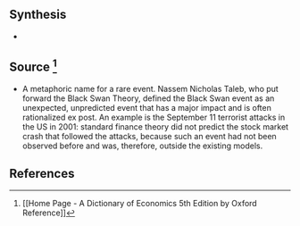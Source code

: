 ## Synthesis
- 
## Source [^1]
- A metaphoric name for a rare event. Nassem Nicholas Taleb, who put forward the Black Swan Theory, defined the Black Swan event as an unexpected, unpredicted event that has a major impact and is often rationalized ex post. An example is the September 11 terrorist attacks in the US in 2001: standard finance theory did not predict the stock market crash that followed the attacks, because such an event had not been observed before and was, therefore, outside the existing models.
## References

[^1]: [[Home Page - A Dictionary of Economics 5th Edition by Oxford Reference]]
